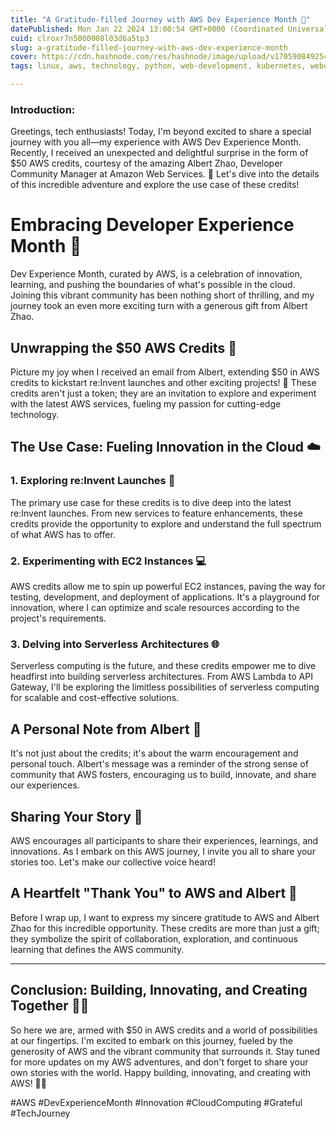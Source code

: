 ```yaml
---
title: "A Gratitude-filled Journey with AWS Dev Experience Month 🚀"
datePublished: Mon Jan 22 2024 13:00:54 GMT+0000 (Coordinated Universal Time)
cuid: clroxr7n5000008l03d6a5tp3
slug: a-gratitude-filled-journey-with-aws-dev-experience-month
cover: https://cdn.hashnode.com/res/hashnode/image/upload/v1705908492546/ccf0fbd7-aaa5-49ad-8eb3-61d4c8a072e8.png
tags: linux, aws, technology, python, web-development, kubernetes, webdev, developer, python3, devops, aws-lambda, jenkins, aws-certified-solutions-architect-associate, 90daysofdevops, trainwithshubham

---
```


### Introduction:

Greetings, tech enthusiasts! Today, I'm beyond excited to share a special journey with you all—my experience with AWS Dev Experience Month. Recently, I received an unexpected and delightful surprise in the form of $50 AWS credits, courtesy of the amazing Albert Zhao, Developer Community Manager at Amazon Web Services. 🙌 Let's dive into the details of this incredible adventure and explore the use case of these credits!

# Embracing Developer Experience Month 🎉

Dev Experience Month, curated by AWS, is a celebration of innovation, learning, and pushing the boundaries of what's possible in the cloud. Joining this vibrant community has been nothing short of thrilling, and my journey took an even more exciting turn with a generous gift from Albert Zhao.

## Unwrapping the $50 AWS Credits 🎁

Picture my joy when I received an email from Albert, extending $50 in AWS credits to kickstart re:Invent launches and other exciting projects! 🚀 These credits aren't just a token; they are an invitation to explore and experiment with the latest AWS services, fueling my passion for cutting-edge technology.

## The Use Case: Fueling Innovation in the Cloud ☁️

### 1\. **Exploring re:Invent Launches 🚀**

The primary use case for these credits is to dive deep into the latest re:Invent launches. From new services to feature enhancements, these credits provide the opportunity to explore and understand the full spectrum of what AWS has to offer.

### 2\. **Experimenting with EC2 Instances 💻**

AWS credits allow me to spin up powerful EC2 instances, paving the way for testing, development, and deployment of applications. It's a playground for innovation, where I can optimize and scale resources according to the project's requirements.

### 3\. **Delving into Serverless Architectures 🌐**

Serverless computing is the future, and these credits empower me to dive headfirst into building serverless architectures. From AWS Lambda to API Gateway, I'll be exploring the limitless possibilities of serverless computing for scalable and cost-effective solutions.

## A Personal Note from Albert 💌

It's not just about the credits; it's about the warm encouragement and personal touch. Albert's message was a reminder of the strong sense of community that AWS fosters, encouraging us to build, innovate, and share our experiences.

## Sharing Your Story 📢

AWS encourages all participants to share their experiences, learnings, and innovations. As I embark on this AWS journey, I invite you all to share your stories too. Let's make our collective voice heard!

## A Heartfelt "Thank You" to AWS and Albert 🙏

Before I wrap up, I want to express my sincere gratitude to AWS and Albert Zhao for this incredible opportunity. These credits are more than just a gift; they symbolize the spirit of collaboration, exploration, and continuous learning that defines the AWS community.

---

## Conclusion: Building, Innovating, and Creating Together 🚀✨

So here we are, armed with $50 in AWS credits and a world of possibilities at our fingertips. I'm excited to embark on this journey, fueled by the generosity of AWS and the vibrant community that surrounds it. Stay tuned for more updates on my AWS adventures, and don't forget to share your own stories with the world. Happy building, innovating, and creating with AWS! 🚀✨

#AWS #DevExperienceMonth #Innovation #CloudComputing #Grateful #TechJourney